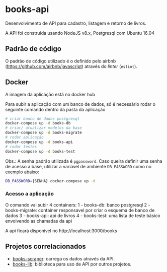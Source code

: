 # books-api

Desenvolvimento de API para cadastro, listagem e retorno de livros.

A API foi construida usando NodeJS v8.x, Postgresql com Ubuntu 16.04

## Padrão de código
O padrão de código utilizado é o definido pelo airbnb (https://github.com/airbnb/javascript) através do _linter_ (`eslint`).

## Docker
A imagem da aplicação está no docker hub

Para subir a aplicação com um banco de dados, só é necessário rodar o seguinte
comando dentro da pasta da aplicação
```bash
# criar banco de dados postgresql
docker-compose up -d books-db
# criar/ atualizar modelos da base
docker-compose up -d books-migrate
# rodar aplicação
docker-compose up -d books-api
# rodar testes
docker-compose up -d books-test
```
Obs.: A senha padrão utilizada é `pgpassword`.
Caso queira definir uma senha de acesso a base,
utilizar a variavel de ambiente `DB_PASSWORD`
como no exemplo abaixo:
```bash
DB_PASSWORD={SENHA} docker-compose up -d
```

### Acesso a aplicação
O comando vai subir 4 containers:
1 - books-db: banco postgresql
2 - books-migrate: container responsavel por criar o esquema de banco de dados
3 - books-api: api de livros
4 - books-test: uma lista de teste básico envolvendo as chamadas da api

A api ficará disponivel no http://localhost:3000/books


## Projetos correlacionados
- [books-scraper](https://github.com/gutogm/books-scraper): carrega os dados através da API.
- [books-lib](https://github.com/gutogm/books-lib): biblioteca para uso de API por outros projetos.